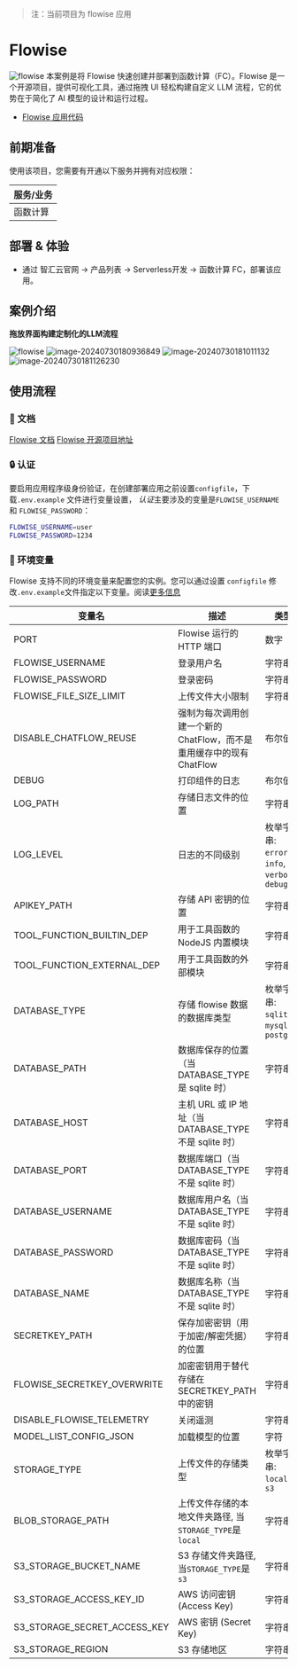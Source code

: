 > 注：当前项目为 flowise 应用

# Flowise

![flowise](https://github.com/Qihoo360/fc-templates/blob/feature/fc-app-test/applications/ArtificialIntelligence/flowise/src/flowise/images/flowise.png?raw=true)
本案例是将 Flowise 快速创建并部署到函数计算（FC）。Flowise 是一个开源项目，提供可视化工具，通过拖拽 UI 轻松构建自定义 LLM 流程，它的优势在于简化了 AI 模型的设计和运行过程。

- [Flowise 应用代码](https://github.com/Qihoo360/fc-templates/tree/feature/fc-app-test/applications/ArtificialIntelligence/flowise/src)

## 前期准备

使用该项目，您需要有开通以下服务并拥有对应权限：

| 服务/业务 |
| --------- |
| 函数计算  |

## 部署 & 体验

- 通过 智汇云官网 -> 产品列表 -> Serverless开发 -> 函数计算 FC，部署该应用。

## 案例介绍

**拖放界面构建定制化的LLM流程**

![flowise](https://github.com/Qihoo360/fc-templates/blob/feature/fc-app-test/applications/ArtificialIntelligence/flowise/src/flowise/images/flowise.gif?raw=true)
![image-20240730180936849](https://github.com/Qihoo360/fc-templates/blob/feature/fc-app-test/applications/ArtificialIntelligence/flowise/src/flowise/images/image-20240730180936849.png?raw=true)
![image-20240730181011132](https://github.com/Qihoo360/fc-templates/blob/feature/fc-app-test/applications/ArtificialIntelligence/flowise/src/flowise/images/image-20240730181011132.png?raw=true)
![image-20240730181126230](https://github.com/Qihoo360/fc-templates/blob/feature/fc-app-test/applications/ArtificialIntelligence/flowise/src/flowise/images/image-20240730181126230.png?raw=true)

## 使用流程

### 📖 文档

[Flowise 文档](https://docs.flowiseai.com/)
[Flowise 开源项目地址](https://github.com/FlowiseAI/Flowise)

### 🔒 认证

要启用应用程序级身份验证，在创建部署应用之前设置`configfile`，下载`.env.example` 文件进行变量设置， *认证*主要涉及的变量是`FLOWISE_USERNAME` 和 `FLOWISE_PASSWORD`：

```bash
FLOWISE_USERNAME=user
FLOWISE_PASSWORD=1234
```

### 🌱 环境变量

Flowise 支持不同的环境变量来配置您的实例。您可以通过设置 `configfile` 修改`.env.example`文件指定以下变量。阅读[更多信息](https://docs.flowiseai.com/environment-variables)

| 变量名                       | 描述                                                         | 类型                                            | 默认值                              |
| ---------------------------- | ------------------------------------------------------------ | ----------------------------------------------- | ----------------------------------- |
| PORT                         | Flowise 运行的 HTTP 端口                                     | 数字                                            | 8080                                |
| FLOWISE_USERNAME             | 登录用户名                                                   | 字符串                                          |                                     |
| FLOWISE_PASSWORD             | 登录密码                                                     | 字符串                                          |                                     |
| FLOWISE_FILE_SIZE_LIMIT      | 上传文件大小限制                                             | 字符串                                          | 50mb                                |
| DISABLE_CHATFLOW_REUSE       | 强制为每次调用创建一个新的 ChatFlow，而不是重用缓存中的现有 ChatFlow | 布尔值                                          |                                     |
| DEBUG                        | 打印组件的日志                                               | 布尔值                                          |                                     |
| LOG_PATH                     | 存储日志文件的位置                                           | 字符串                                          | `your-path/Flowise/logs`            |
| LOG_LEVEL                    | 日志的不同级别                                               | 枚举字符串: `error`, `info`, `verbose`, `debug` | `info`                              |
| APIKEY_PATH                  | 存储 API 密钥的位置                                          | 字符串                                          | `your-path/Flowise/packages/server` |
| TOOL_FUNCTION_BUILTIN_DEP    | 用于工具函数的 NodeJS 内置模块                               | 字符串                                          |                                     |
| TOOL_FUNCTION_EXTERNAL_DEP   | 用于工具函数的外部模块                                       | 字符串                                          |                                     |
| DATABASE_TYPE                | 存储 flowise 数据的数据库类型                                | 枚举字符串: `sqlite`, `mysql`, `postgres`       | `sqlite`                            |
| DATABASE_PATH                | 数据库保存的位置（当 DATABASE_TYPE 是 sqlite 时）            | 字符串                                          | `your-home-dir/.flowise`            |
| DATABASE_HOST                | 主机 URL 或 IP 地址（当 DATABASE_TYPE 不是 sqlite 时）       | 字符串                                          |                                     |
| DATABASE_PORT                | 数据库端口（当 DATABASE_TYPE 不是 sqlite 时）                | 字符串                                          |                                     |
| DATABASE_USERNAME            | 数据库用户名（当 DATABASE_TYPE 不是 sqlite 时）              | 字符串                                          |                                     |
| DATABASE_PASSWORD            | 数据库密码（当 DATABASE_TYPE 不是 sqlite 时）                | 字符串                                          |                                     |
| DATABASE_NAME                | 数据库名称（当 DATABASE_TYPE 不是 sqlite 时）                | 字符串                                          |                                     |
| SECRETKEY_PATH               | 保存加密密钥（用于加密/解密凭据）的位置                      | 字符串                                          | `your-path/Flowise/packages/server` |
| FLOWISE_SECRETKEY_OVERWRITE  | 加密密钥用于替代存储在 SECRETKEY_PATH 中的密钥               | 字符串                                          |                                     |
| DISABLE_FLOWISE_TELEMETRY    | 关闭遥测                                                     | 字符串                                          |                                     |
| MODEL_LIST_CONFIG_JSON       | 加载模型的位置                                               | 字符                                            | `/your_model_list_config_file_path` |
| STORAGE_TYPE                 | 上传文件的存储类型                                           | 枚举字符串: `local`, `s3`                       | `local`                             |
| BLOB_STORAGE_PATH            | 上传文件存储的本地文件夹路径, 当`STORAGE_TYPE`是`local`      | 字符串                                          | `your-home-dir/.flowise/storage`    |
| S3_STORAGE_BUCKET_NAME       | S3 存储文件夹路径, 当`STORAGE_TYPE`是`s3`                    | 字符串                                          |                                     |
| S3_STORAGE_ACCESS_KEY_ID     | AWS 访问密钥 (Access Key)                                    | 字符串                                          |                                     |
| S3_STORAGE_SECRET_ACCESS_KEY | AWS 密钥 (Secret Key)                                        | 字符串                                          |                                     |
| S3_STORAGE_REGION            | S3 存储地区                                                  | 字符串                                          |                                     |
